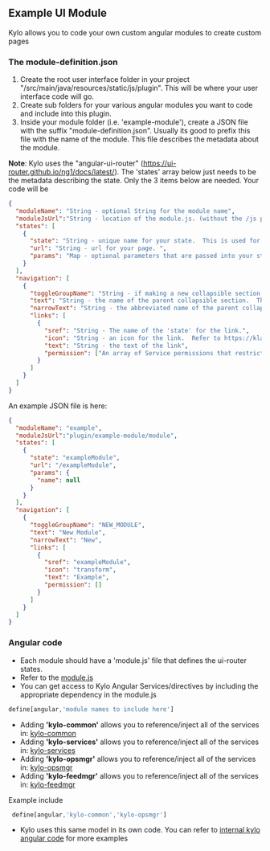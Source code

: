 ## Example UI Module

Kylo allows you to code your own custom angular modules to create custom pages 

### The module-definition.json 

1. Create the root user interface folder in your project "/src/main/java/resources/static/js/plugin".  This will be where your user interface code will go.
2. Create sub folders for your various angular modules you want to code and include into this plugin. 
3. Inside your module folder (i.e. 'example-module'), create a JSON file with the suffix "module-definition.json".  Usually its good to prefix this file with the name of the module.  This file describes the metadata about the module.

**Note**: Kylo uses the "angular-ui-router" (https://ui-router.github.io/ng1/docs/latest/).  The 'states' array below just needs to be the metadata describing the state.  Only the 3 items below are needed.  Your code will be 
```json
{
  "moduleName": "String - optional String for the module name",
  "moduleJsUrl":"String - location of the module.js. (without the /js prefix and .js suffix.  Example: the file in /js/plugin/example-module/module.js  should be   plugincollapsibledule/module ",
  "states": [  
    {
      "state": "String - unique name for your state.  This is used for navigation to your page/module",
      "url": "String - url for your page. ",
      "params": "Map - optional parameters that are passed into your state in the url"
    }
  ],
  "navigation": [
    {
      "toggleGroupName": "String - if making a new collapsible section give this a unique name, otherwise reference one of the following to place your module in the existing sections: 'OPS_MGR, 'FEED_MGR','ADMIN'",
      "text": "String - the name of the parent collapsible section.  Ths is only needed if this is a new module.  If you referenced an existing module name (i.e. 'OPS_MGR, 'FEED_MGR','ADMIN') then you dont need this property",
      "narrowText": "String - the abbreviated name of the parent collapsible section when shrunk left.  Ths is only needed if this is a new module.  If you referenced an existing module name (i.e. 'OPS_MGR, 'FEED_MGR','ADMIN') then you dont need this property",
      "links": [
        {
          "sref": "String - The name of the 'state' for the link.",
          "icon": "String - an icon for the link.  Refer to https://klarsys.github.io/angular-material-icons/ for icon names.",
          "text": "String - the text of the link",
          "permission": ["An array of Service permissions that restrict access to this page.  Leave as an empty array or null to allow all access"]
        }
      ]
    }
  ]
}
```


An example JSON file is here:

```json
{
  "moduleName": "example",
  "moduleJsUrl":"plugin/example-module/module",
  "states": [
    {
      "state": "exampleModule",
      "url": "/exampleModule",
      "params": {
        "name": null
      }
    }
  ],
  "navigation": [
    {
      "toggleGroupName": "NEW_MODULE",
      "text": "New Module",
      "narrowText": "New",
      "links": [
        {
          "sref": "exampleModule",
          "icon": "transform",
          "text": "Example",
          "permission": []
        }
      ]
    }
  ]
}
```

### Angular code

 - Each module should have a 'module.js' file that defines the ui-router states.
 - Refer to the [module.js](src/main/resources/static/js/plugin/alation-module/module.js)
 - You can get access to Kylo Angular Services/directives by including the appropriate dependency in the module.js
  
  ```javascript
  define[angular,'module names to include here']
  ```

- Adding **'kylo-common'**  allows you to reference/inject all of the services in: [kylo-common](../../../../ui/ui-app/src/main/resources/static/js/common)
- Adding **'kylo-services'**  allows you to reference/inject all of the services in: [kylo-services](../../../../ui/ui-app/src/main/resources/static/js/services)
- Adding **'kylo-opsmgr'**  allows you to reference/inject all of the services in: [kylo-opsmgr](../../../../ui/ui-app/src/main/resources/static/js/ops-mgr)
- Adding **'kylo-feedmgr'**  allows you to reference/inject all of the services in: [kylo-feedmgr](../../../../ui/ui-app/src/main/resources/static/js/feed-mgr)

Example include

 ```javascript
  define[angular,'kylo-common','kylo-opsmgr']
  ```
  
 - Kylo uses this same model in its own code. You can refer to [internal kylo angular code](../../../../ui/ui-app/src/main/resources/static/js) for more examples 